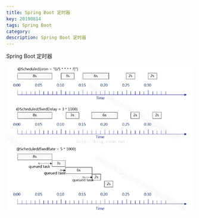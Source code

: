 ```yaml
---
title: Spring Boot 定时器
key: 20190814
tags: Spring Boot
category: 
description: Spring Boot 定时器
---
```

<!--more-->
Spring Boot 定时器

![配图一张](/assets/posts/746884-20170623101436741-424557581.png)
